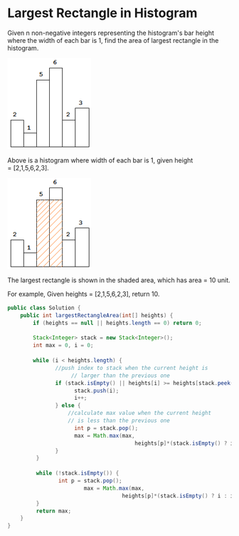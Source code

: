 # Largest Rectangle in Histogram

Given n non-negative integers representing the histogram's bar height where the width of each bar is 1, find the area of largest rectangle in the histogram.

![](../../../.gitbook/assets/image%20%2824%29.png)

Above is a histogram where width of each bar is 1, given height = \[2,1,5,6,2,3\].

![](../../../.gitbook/assets/image%20%2827%29.png)

The largest rectangle is shown in the shaded area, which has area = 10 unit.

For example,
 Given heights = \[2,1,5,6,2,3\],
 return 10.

```java
public class Solution {
    public int largestRectangleArea(int[] heights) {
        if (heights == null || heights.length == 0) return 0;
        
        Stack<Integer> stack = new Stack<Integer>();
        int max = 0, i = 0;
 
        while (i < heights.length) {
	           //push index to stack when the current height is 
	                // larger than the previous one
	           if (stack.isEmpty() || heights[i] >= heights[stack.peek()]) {
		             stack.push(i);
		             i++;
	           } else {
	               //calculate max value when the current height 
	               // is less than the previous one
		             int p = stack.pop();
		             max = Math.max(max, 
										heights[p]*(stack.isEmpty() ? i : i - stack.peek() - 1));
	           }
         }
 
         while (!stack.isEmpty()) {
	            int p = stack.pop();
	    				max = Math.max(max, 
									heights[p]*(stack.isEmpty() ? i : i - stack.peek() - 1));
         }
         return max;
    }
}
```




